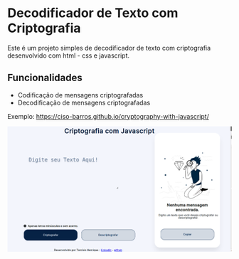 # Decodificador de Texto com Criptografia

Este é um projeto simples de decodificador de texto com criptografia desenvolvido com html - css e javascript. 

## Funcionalidades

- Codificação de mensagens criptografadas
- Decodificação de mensagens criptografadas

Exemplo:  https://ciso-barros.github.io/cryptography-with-javascript/

![Badge de conclusão de projeto](./assets/imagens/criptografia.png)
